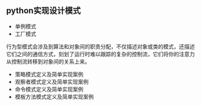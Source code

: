 ## python实现设计模式
- 单例模式
- 工厂模式

行为型模式会涉及到算法和对象间的职责分配，不仅描述对象或类的模式，还描述它们之间的通信方式，刻划了运行时难以跟踪的复杂的控制流，它们将你的注意力从控制流转移到对象间的关系上来。

- 策略模式定义及简单实现案例
- 观察者模式定义及简单实现案例
- 命令模式定义及简单实现案例
- 模板方法模式定义及简单实现案例
